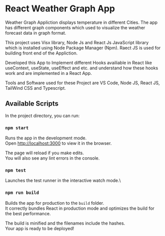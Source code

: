 # React Weather Graph App

Weather Graph Appliction displays temperature in different Cities. The app has different graph components which used to visualize the weather forecast data in graph format.

This project uses Visx library, Node Js and React Js JavaScript library which is installed using Node Package Manager (Npm). Raect JS is used for building front end of the Appliction.

Developed this App to Implement different Hooks availiable in React like useContext, useState, useEffect and etc. and understand how these hooks work and are implemented in a React App.

Tools and Software used for these Project are VS Code, Node JS, React JS, TailWind CSS and Typescript.

## Available Scripts

In the project directory, you can run:

### `npm start`

Runs the app in the development mode.\
Open [http://localhost:3000](http://localhost:3000) to view it in the browser.

The page will reload if you make edits.\
You will also see any lint errors in the console.

### `npm test`

Launches the test runner in the interactive watch mode.\

### `npm run build`

Builds the app for production to the `build` folder.\
It correctly bundles React in production mode and optimizes the build for the best performance.

The build is minified and the filenames include the hashes.\
Your app is ready to be deployed!